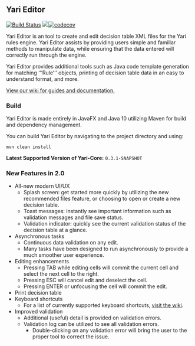 ## Yari Editor

[![Build Status](https://travis-ci.org/rldiamond/yariEditor.svg?branch=master)](https://travis-ci.org/rldiamond/yariEditor)
![](https://sonarcloud.io/api/project_badges/measure?project=org.yari%3Aeditor&metric=alert_status)[![codecov](https://codecov.io/gh/rldiamond/yariEditor/branch/master/graph/badge.svg)](https://codecov.io/gh/rldiamond/yariEditor)

Yari Editor is an tool to create and edit decision table XML files for the Yari rules engine. Yari Editor assists by providing users simple and familiar methods to manipulate data, while ensuring that the data entered will correctly run through the engine.

Yari Editor provides additional tools such as Java code template generation for matching ‘’’Rule’’’ objects, printing of decision table data in an easy to understand format, and more.

[View our wiki for guides and documentation.](../../wiki)

### Build

Yari Editor is made entirely in JavaFX and Java 10 utilizing Maven for build and dependency management.

You can build Yari Editor by navigating to the project directory and using:

```
mvn clean install
```

**Latest Supported Version of Yari-Core:** `0.3.1-SNAPSHOT`

### New Features in 2.0

- All-new modern UI/UX
  - Splash screen: get started more quickly by utilizing the new recommended files feature, or choosing to open or create a new decision table.
  - Toast messages: instantly see important information such as validation messages and file save status.
  - Validation indicator: quickly see the current validation status of the decision table at a glance.
- Asynchronous tasks
  - Continuous data validation on any edit.
  - Many tasks have been designed to run asynchronously to provide a much smoother user experience.
- Editing enhancements
  - Pressing TAB while editing cells will commit the current cell and select the next cell to the right.
  - Pressing ESC will cancel edit and deselect the cell.
  - Pressing ENTER or unfocusing the cell will commit the edit.
- Print decision table
- Keyboard shortcuts
  - For a list of currently supported keyboard shortcuts, [visit the wiki](../../wiki#section-3-keyboard-shortcuts).
- Improved validation
  - Additional (useful) detail is provided on validation errors.
  - Validation log can be utilized to see all validation errors.
    - Double-clicking on any validation error will bring the user to the proper tool to correct the issue.
